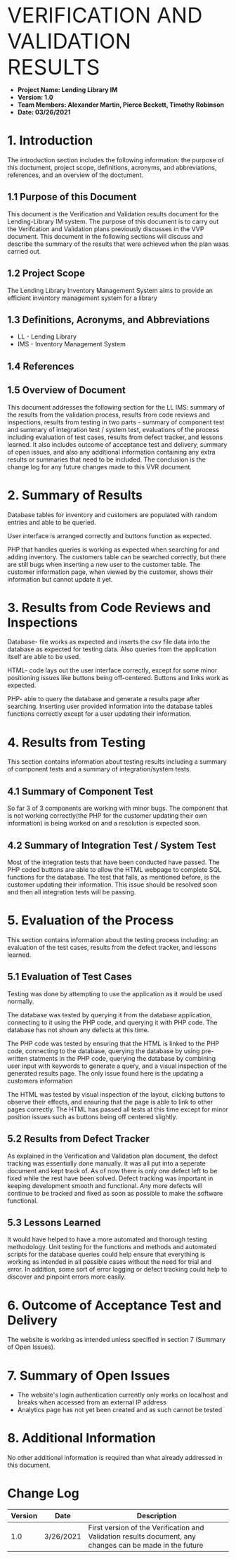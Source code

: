 <p><font size=18>VERIFICATION AND VALIDATION RESULTS</font></p>

+ **Project Name: Lending Library IM**
+ **Version: 1.0**
+ **Team Members: Alexander Martin, Pierce Beckett, Timothy Robinson**
+ **Date: 03/26/2021**

# 1. Introduction
The introduction section includes the following information: the purpose of this doctument, project scope, definitions, acronyms, and abbreviations, references, and an overview of the doctument.

## 1.1 Purpose of this Document
This document is the Verification and Validation results document for the Lending-Library IM system. The purpose of this document is to carry out the Verifcation and Validation plans previously discusses in the VVP document. This document in the following sections will discuss and describe the summary of the results that were achieved when the plan waas carried out. 

## 1.2 Project Scope
The Lending Library Inventory Management System aims to provide an efficient inventory management system for a library

## 1.3 Definitions, Acronyms, and Abbreviations
+ LL - Lending Library
+ IMS - Inventory Management System
## 1.4 References

## 1.5 Overview of Document
This document addresses the following section for the LL IMS: summary of the results from the validation process, results from code reviews and inspections, results from testing in two parts - summary of component test and summary of integration test / system test, evaluations of the process including evaluation of test cases, results from defect tracker, and lessons learned. It also includes outcome of acceptance test and delivery, summary of open issues, and also any additional information containing any extra results or summaries that need to be included. The conclusion is the change log for any future changes made to this VVR document.
# 2. Summary of Results
Database tables for inventory and customers are populated with random entries and able to be queried.

User interface is arranged correctly and buttons function as expected.

PHP that handles queries is working as expected when searching for and adding inventory. The customers table can be searched correctly, but there are still bugs when inserting a new user to the customer table. The customer information page, when viewed by the customer, shows their information but cannot update it yet. 


# 3. Results from Code Reviews and Inspections
Database- file works as expected and inserts the csv file data into the database as expected for testing data. Also queries from the application itself are able to be used.

HTML- code lays out the user interface correctly, except for some minor positioning issues like buttons being off-centered. Buttons and links work as expected.

PHP- able to query the database and generate a results page after searching. Inserting user provided information into the database tables functions correctly except for a user updating their information.


# 4. Results from Testing
This section contains information about testing results including a summary of component tests and a summary of integration/system tests.

## 4.1 Summary of Component Test
So far 3 of 3 components are working with minor bugs.
The component that is not working correctly(the PHP for the customer updating their own information) is being worked on and a resolution is expected soon.


## 4.2 Summary of Integration Test / System Test
Most of the integration tests that have been conducted have passed. The PHP coded buttons are able to allow the HTML webpage to complete SQL functions for the database. The test that fails, as mentioned before, is the customer updating their information. This issue should be resolved soon and then all integration tests will be passing.

# 5. Evaluation of the Process
This section contains information about the testing process including: an evaluation of the test cases, results from the defect tracker, and lessons learned. 

## 5.1 Evaluation of Test Cases
Testing was done by attempting to use the application as it would be used normally. 

The database was tested by querying it from the database application, connecting to it using the PHP code, and querying it with PHP code. The database has not shown any defects at this time. 

The PHP code was tested by ensuring that the HTML is linked to the PHP code, connecting to the database, querying the database by using pre- written statments in the PHP code, querying the database by combining user input with keywords to generate a query, and a visual inspection of the generated results page. The only issue found here is the updating a customers information

The HTML was tested by visual inspection of the layout, clicking buttons to observe their effects, and ensuring that the page is able to link to other pages correctly. The HTML has passed all tests at this time except for minor position issues such as buttons being off centered slightly. 


## 5.2 Results from Defect Tracker
As explained in the Verification and Validation plan document, the defect tracking was essentially done manually. It was all put into a seperate document and kept track of. As of now there is only one defect left to be fixed while the rest have been solved. Defect tracking was important in keeping development smooth and functional. Any more defects will continue to be tracked and fixed as soon as possible to make the software functional.

## 5.3 Lessons Learned
It would have helped to have a more automated and thorough testing methodology. Unit testing for the functions and methods and automated scripts for the database queries could help ensure that everything is working as intended in all possible cases without the need for trial and error. In addition, some sort of error logging or defect tracking could help to discover and pinpoint errors more easily.

# 6. Outcome of Acceptance Test and Delivery
The website is working as intended unless specified in section 7 (Summary of Open Issues).

# 7. Summary of Open Issues
+ The website's login authentication currently only works on localhost and breaks when accessed from an external IP address
+ Analytics page has not yet been created and as such cannot be tested

# 8. Additional Information
No other additional information is required than what already addressed in this document.

# Change Log

| Version | Date | Description |
|---------|------|-------------|
| 1.0 | 3/26/2021 | First version of the Verification and Validation results document, any changes can be made in the future |
